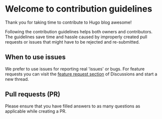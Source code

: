 # Welcome to contribution guidelines

Thank you for taking time to contribute to Hugo blog awesome!

Following the contribution guidelines helps both owners and contributors. The guidelines save time and hassle caused by improperly created pull requests or issues that might have to be rejected and re-submitted.

## When to use issues

We prefer to use issues for reporting real 'issues' or bugs. For feature requests you can visit the [feature request section](https://github.com/hugo-sid/hugo-blog-awesome/discussions/categories/feature-requests) of Discussions and start a new thread.


## Pull requests (PR)

Please ensure that you have filled answers to as many questions as applicable while creating a PR.
